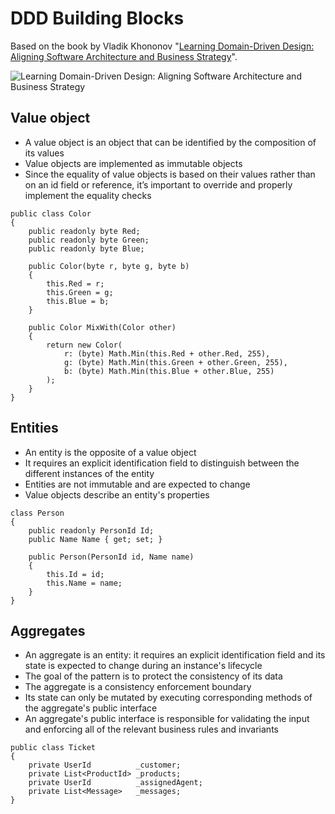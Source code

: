 # DDD Building Blocks
Based on the book by Vladik Khononov "[Learning Domain-Driven Design: Aligning Software Architecture and Business Strategy](https://www.amazon.de/-/en/Vladik-Khononov/dp/1098100131/)".

![Learning Domain-Driven Design: Aligning Software Architecture and Business Strategy](https://m.media-amazon.com/images/I/41KQXS5X-xL._SX379_BO1,204,203,200_.jpg)

## Value object
- A value object is an object that can be identified by the composition of its values
- Value objects are implemented as immutable objects
- Since the equality of value objects is based on their values rather than on an id field or reference, it’s important to override and properly implement the equality checks
```
public class Color
{
    public readonly byte Red;
    public readonly byte Green;
    public readonly byte Blue;
    
    public Color(byte r, byte g, byte b)
    {
        this.Red = r;
        this.Green = g;
        this.Blue = b;
    }
    
    public Color MixWith(Color other)
    {
        return new Color(
            r: (byte) Math.Min(this.Red + other.Red, 255),
            g: (byte) Math.Min(this.Green + other.Green, 255),
            b: (byte) Math.Min(this.Blue + other.Blue, 255)
        );
    }
}
```

## Entities
- An entity is the opposite of a value object
- It requires an explicit identification field to distinguish between the different instances of the entity
- Entities are not immutable and are expected to change
- Value objects describe an entity's properties
```
class Person
{
    public readonly PersonId Id;
    public Name Name { get; set; }
    
    public Person(PersonId id, Name name)
    {
        this.Id = id;
        this.Name = name;
    }
}
```

## Aggregates
- An aggregate is an entity: it requires an explicit identification field and its state is expected to change during an instance's lifecycle
- The goal of the pattern is to protect the consistency of its data
- The aggregate is a consistency enforcement boundary
- Its state can only be mutated by executing corresponding methods of the aggregate's public interface
- An aggregate's public interface is responsible for validating the input and enforcing all of the relevant business rules and invariants
```
public class Ticket
{
    private UserId          _customer;
    private List<ProductId> _products;
    private UserId          _assignedAgent;
    private List<Message>   _messages;
}
```